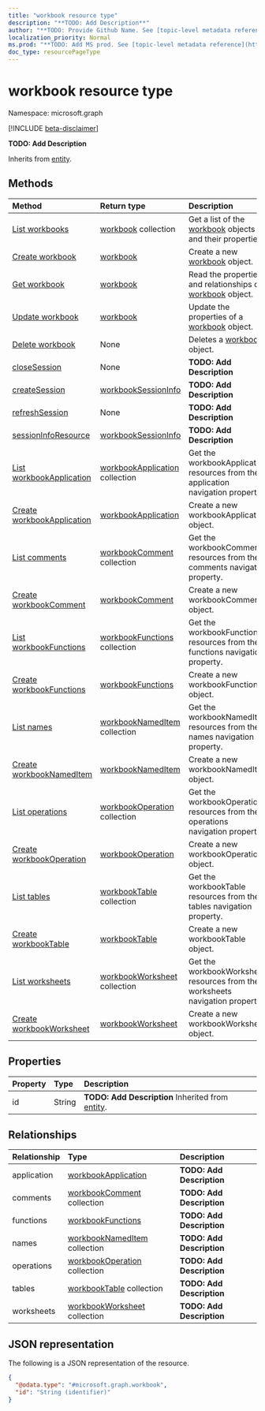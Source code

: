 ```yaml
---
title: "workbook resource type"
description: "**TODO: Add Description**"
author: "**TODO: Provide Github Name. See [topic-level metadata reference](https://msgo.azurewebsites.net/add/document/guidelines/metadata.html#topic-level-metadata)**"
localization_priority: Normal
ms.prod: "**TODO: Add MS prod. See [topic-level metadata reference](https://msgo.azurewebsites.net/add/document/guidelines/metadata.html#topic-level-metadata)**"
doc_type: resourcePageType
---
```


# workbook resource type

Namespace: microsoft.graph

[!INCLUDE [beta-disclaimer](../../includes/beta-disclaimer.md)]

**TODO: Add Description**


Inherits from [entity](../resources/entity.md).

## Methods
|Method|Return type|Description|
|:---|:---|:---|
|[List workbooks](../api/workbook-list.md)|[workbook](../resources/workbook.md) collection|Get a list of the [workbook](../resources/workbook.md) objects and their properties.|
|[Create workbook](../api/workbook-create.md)|[workbook](../resources/workbook.md)|Create a new [workbook](../resources/workbook.md) object.|
|[Get workbook](../api/workbook-get.md)|[workbook](../resources/workbook.md)|Read the properties and relationships of a [workbook](../resources/workbook.md) object.|
|[Update workbook](../api/workbook-update.md)|[workbook](../resources/workbook.md)|Update the properties of a [workbook](../resources/workbook.md) object.|
|[Delete workbook](../api/workbook-delete.md)|None|Deletes a [workbook](../resources/workbook.md) object.|
|[closeSession](../api/workbook-closesession.md)|None|**TODO: Add Description**|
|[createSession](../api/workbook-createsession.md)|[workbookSessionInfo](../resources/workbooksessioninfo.md)|**TODO: Add Description**|
|[refreshSession](../api/workbook-refreshsession.md)|None|**TODO: Add Description**|
|[sessionInfoResource](../api/workbook-sessioninforesource.md)|[workbookSessionInfo](../resources/workbooksessioninfo.md)|**TODO: Add Description**|
|[List workbookApplication](../api/workbook-list-application.md)|[workbookApplication](../resources/workbookapplication.md) collection|Get the workbookApplication resources from the application navigation property.|
|[Create workbookApplication](../api/workbook-post-application.md)|[workbookApplication](../resources/workbookapplication.md)|Create a new workbookApplication object.|
|[List comments](../api/workbook-list-comments.md)|[workbookComment](../resources/workbookcomment.md) collection|Get the workbookComment resources from the comments navigation property.|
|[Create workbookComment](../api/workbook-post-comments.md)|[workbookComment](../resources/workbookcomment.md)|Create a new workbookComment object.|
|[List workbookFunctions](../api/workbook-list-functions.md)|[workbookFunctions](../resources/workbookfunctions.md) collection|Get the workbookFunctions resources from the functions navigation property.|
|[Create workbookFunctions](../api/workbook-post-functions.md)|[workbookFunctions](../resources/workbookfunctions.md)|Create a new workbookFunctions object.|
|[List names](../api/workbook-list-names.md)|[workbookNamedItem](../resources/workbooknameditem.md) collection|Get the workbookNamedItem resources from the names navigation property.|
|[Create workbookNamedItem](../api/workbook-post-names.md)|[workbookNamedItem](../resources/workbooknameditem.md)|Create a new workbookNamedItem object.|
|[List operations](../api/workbook-list-operations.md)|[workbookOperation](../resources/workbookoperation.md) collection|Get the workbookOperation resources from the operations navigation property.|
|[Create workbookOperation](../api/workbook-post-operations.md)|[workbookOperation](../resources/workbookoperation.md)|Create a new workbookOperation object.|
|[List tables](../api/workbook-list-tables.md)|[workbookTable](../resources/workbooktable.md) collection|Get the workbookTable resources from the tables navigation property.|
|[Create workbookTable](../api/workbook-post-tables.md)|[workbookTable](../resources/workbooktable.md)|Create a new workbookTable object.|
|[List worksheets](../api/workbook-list-worksheets.md)|[workbookWorksheet](../resources/workbookworksheet.md) collection|Get the workbookWorksheet resources from the worksheets navigation property.|
|[Create workbookWorksheet](../api/workbook-post-worksheets.md)|[workbookWorksheet](../resources/workbookworksheet.md)|Create a new workbookWorksheet object.|

## Properties
|Property|Type|Description|
|:---|:---|:---|
|id|String|**TODO: Add Description** Inherited from [entity](../resources/entity.md).|

## Relationships
|Relationship|Type|Description|
|:---|:---|:---|
|application|[workbookApplication](../resources/workbookapplication.md)|**TODO: Add Description**|
|comments|[workbookComment](../resources/workbookcomment.md) collection|**TODO: Add Description**|
|functions|[workbookFunctions](../resources/workbookfunctions.md)|**TODO: Add Description**|
|names|[workbookNamedItem](../resources/workbooknameditem.md) collection|**TODO: Add Description**|
|operations|[workbookOperation](../resources/workbookoperation.md) collection|**TODO: Add Description**|
|tables|[workbookTable](../resources/workbooktable.md) collection|**TODO: Add Description**|
|worksheets|[workbookWorksheet](../resources/workbookworksheet.md) collection|**TODO: Add Description**|

## JSON representation
The following is a JSON representation of the resource.
<!-- {
  "blockType": "resource",
  "keyProperty": "id",
  "@odata.type": "microsoft.graph.workbook",
  "baseType": "microsoft.graph.entity",
  "openType": false
}
-->
``` json
{
  "@odata.type": "#microsoft.graph.workbook",
  "id": "String (identifier)"
}
```

